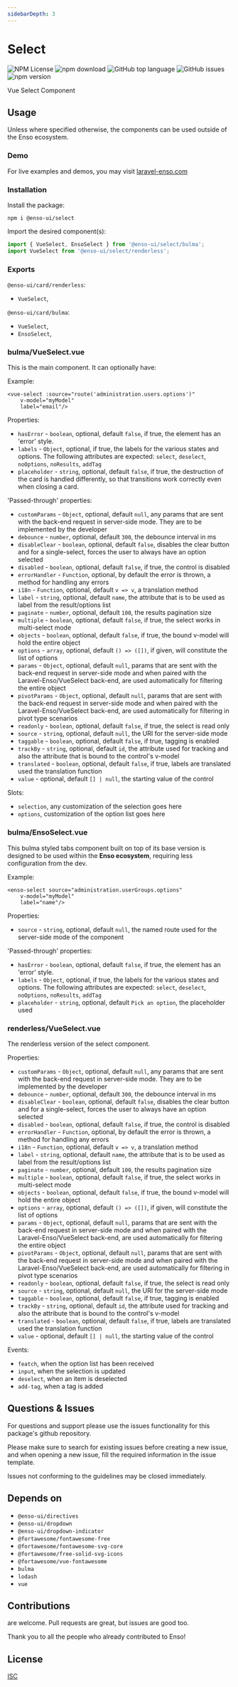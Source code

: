 ```yaml
---
sidebarDepth: 3
---
```


# Select

![NPM License](https://img.shields.io/npm/l/@enso-ui/select.svg)
![npm download](https://img.shields.io/npm/dm/@enso-ui/select.svg)
![GitHub top language](https://img.shields.io/github/languages/top/enso-ui/select.svg)
![GitHub issues](https://img.shields.io/github/issues/enso-ui/select.svg)
![npm version](https://img.shields.io/npm/v/@enso-ui/select.svg)

Vue Select Component

## Usage

Unless where specified otherwise, the components can be used outside of the Enso ecosystem.

### Demo

For live examples and demos, you may visit [laravel-enso.com](https://www.laravel-enso.com)

### Installation

Install the package:
```
npm i @enso-ui/select
```
Import the desired component(s):
```js
import { VueSelect, EnsoSelect } from '@enso-ui/select/bulma';
import VueSelect from '@enso-ui/select/renderless';
```

### Exports

`@enso-ui/card/renderless`:
- `VueSelect`,

`@enso-ui/card/bulma`:
- `VueSelect`,
- `EnsoSelect`,

### bulma/VueSelect.vue

This is the main component. It can optionally have:

Example:
```vue
<vue-select :source="route('administration.users.options')"
    v-model="myModel"
    label="email"/>
```

Properties:
- `hasError` - `boolean`, optional, default `false`, if true, the element has an 'error' style.
- `labels` - `Object`, optional, if true, the labels for the various states and options. The following 
attributes are expected: `select`, `deselect`, `noOptions`, `noResults`, `addTag`
- `placeholder` - `string`, optional, default `false`, if true, the destruction of the card is handled
differently, so that transitions work correctly even when closing a card.

'Passed-through' properties:
 - `customParams` - `Object`, optional, default `null`, any params that are sent with the back-end request in server-side mode.
 They are to be implemented by the developer
 - `debounce` - `number`, optional, default `300`, the debounce interval in ms
 - `disableClear` - `boolean`, optional, default `false`, disables the clear button and for a single-select, forces the user
 to always have an option selected
 - `disabled` - `boolean`, optional, default `false`, if true, the control is disabled
 - `errorHandler` - `Function`, optional, by default the error is thrown, a method for handling any errors
 - `i18n` - `Function`, optional, default `v => v`, a translation method
 - `label` - `string`, optional, default `name`, the attribute that is to be used as label from the result/options list
 - `paginate` - `number`, optional, default `100`, the results pagination size
 - `multiple` - `boolean`, optional, default `false`, if true, the select works in multi-select mode
 - `objects` - `boolean`, optional, default `false`, if true, the bound v-model will hold the entire object 
 - `options` - `array`, optional, default `() => ([])`, if given, will constitute the list of options 
 - `params` - `Object`, optional, default `null`, params that are sent with the back-end request in server-side mode and 
 when paired with the Laravel-Enso/VueSelect back-end, are used automatically for filtering the entire object 
 - `pivotParams` - `Object`, optional, default `null`, params that are sent with the back-end request in server-side mode and 
 when paired with the Laravel-Enso/VueSelect back-end, are used automatically for filtering in pivot type scenarios
 - `readonly` - `boolean`, optional, default `false`, if true, the select is read only
 - `source` - `string`, optional, default `null`, the URI for the server-side mode 
 - `taggable` - `boolean`, optional, default `false`, if true, tagging is enabled
 - `trackBy` - `string`, optional, default `id`, the attribute used for tracking and also the attribute that is bound to the 
 control's v-model
 - `translated` - `boolean`, optional, default `false`, if true, labels are translated used the translation function
 - `value` - optional, default `[] | null`, the starting value of the control

Slots:
- `selection`, any customization of the selection goes here
- `options`, customization of the option list goes here

### bulma/EnsoSelect.vue

This bulma styled tabs component built on top of its base version is 
designed to be used within the **Enso ecosystem**, requiring less configuration from the dev. 


Example:
```vue
<enso-select source="administration.userGroups.options"
    v-model="myModel"
    label="name"/>
```

Properties:
- `source` - `string`, optional, default `null`, the named route used for the server-side mode of the component

'Passed-through' properties:
- `hasError` - `boolean`, optional, default `false`, if true, the element has an 'error' style.
- `labels` - `Object`, optional, if true, the labels for the various states and options. The following 
attributes are expected: `select`, `deselect`, `noOptions`, `noResults`, `addTag`
- `placeholder` - `string`, optional, default `Pick an option`, the placeholder used

### renderless/VueSelect.vue

The renderless version of the select component.

Properties:
 - `customParams` - `Object`, optional, default `null`, any params that are sent with the back-end request in server-side mode.
 They are to be implemented by the developer
 - `debounce` - `number`, optional, default `300`, the debounce interval in ms
 - `disableClear` - `boolean`, optional, default `false`, disables the clear button and for a single-select, forces the user
 to always have an option selected
 - `disabled` - `boolean`, optional, default `false`, if true, the control is disabled
 - `errorHandler` - `Function`, optional, by default the error is thrown, a method for handling any errors
 - `i18n` - `Function`, optional, default `v => v`, a translation method
 - `label` - `string`, optional, default `name`, the attribute that is to be used as label from the result/options list
 - `paginate` - `number`, optional, default `100`, the results pagination size
 - `multiple` - `boolean`, optional, default `false`, if true, the select works in multi-select mode
 - `objects` - `boolean`, optional, default `false`, if true, the bound v-model will hold the entire object 
 - `options` - `array`, optional, default `() => ([])`, if given, will constitute the list of options 
 - `params` - `Object`, optional, default `null`, params that are sent with the back-end request in server-side mode and 
 when paired with the Laravel-Enso/VueSelect back-end, are used automatically for filtering the entire object 
 - `pivotParams` - `Object`, optional, default `null`, params that are sent with the back-end request in server-side mode and 
 when paired with the Laravel-Enso/VueSelect back-end, are used automatically for filtering in pivot type scenarios
 - `readonly` - `boolean`, optional, default `false`, if true, the select is read only
 - `source` - `string`, optional, default `null`, the URI for the server-side mode 
 - `taggable` - `boolean`, optional, default `false`, if true, tagging is enabled
 - `trackBy` - `string`, optional, default `id`, the attribute used for tracking and also the attribute that is bound to the 
 control's v-model
 - `translated` - `boolean`, optional, default `false`, if true, labels are translated used the translation function
 - `value` - optional, default `[] | null`, the starting value of the control

Events:
- `featch`, when the option list has been received
- `input`, when the selection is updated
- `deselect`, when an item is deselected
- `add-tag`, when a tag is added

## Questions & Issues

For questions and support please use the issues functionality
for this package's github repository.

Please make sure to search for existing issues before creating a new issue,
and when opening a new issue, fill the required information in the issue template.

Issues not conforming to the guidelines may be closed immediately.

## Depends on

- `@enso-ui/directives`
- `@enso-ui/dropdown`
- `@enso-ui/dropdown-indicator`
- `@fortawesome/fontawesome-free`
- `@fortawesome/fontawesome-svg-core`
- `@fortawesome/free-solid-svg-icons`
- `@fortawesome/vue-fontawesome`
- `bulma`
- `lodash`
- `vue`

## Contributions

are welcome. Pull requests are great, but issues are good too.

Thank you to all the people who already contributed to Enso!

## License

[ISC](https://opensource.org/licenses/ISC)
